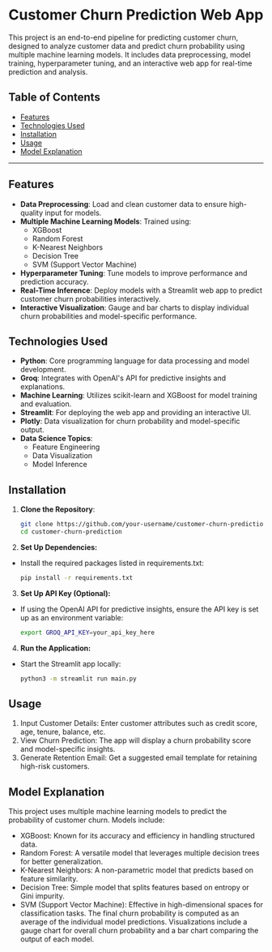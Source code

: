 # Customer Churn Prediction Web App

This project is an end-to-end pipeline for predicting customer churn, designed to analyze customer data and predict churn probability using multiple machine learning models. It includes data preprocessing, model training, hyperparameter tuning, and an interactive web app for real-time prediction and analysis.

## Table of Contents
- [Features](#features)
- [Technologies Used](#technologies-used)
- [Installation](#installation)
- [Usage](#usage)
- [Model Explanation](#model-explanation)

---

## Features

- **Data Preprocessing**: Load and clean customer data to ensure high-quality input for models.
- **Multiple Machine Learning Models**: Trained using:
  - XGBoost
  - Random Forest
  - K-Nearest Neighbors
  - Decision Tree
  - SVM (Support Vector Machine)
- **Hyperparameter Tuning**: Tune models to improve performance and prediction accuracy.
- **Real-Time Inference**: Deploy models with a Streamlit web app to predict customer churn probabilities interactively.
- **Interactive Visualization**: Gauge and bar charts to display individual churn probabilities and model-specific performance.

## Technologies Used

- **Python**: Core programming language for data processing and model development.
- **Groq**: Integrates with OpenAI's API for predictive insights and explanations.
- **Machine Learning**: Utilizes scikit-learn and XGBoost for model training and evaluation.
- **Streamlit**: For deploying the web app and providing an interactive UI.
- **Plotly**: Data visualization for churn probability and model-specific output.
- **Data Science Topics**: 
  - Feature Engineering
  - Data Visualization
  - Model Inference

## Installation

1. **Clone the Repository**:
   ```bash
   git clone https://github.com/your-username/customer-churn-prediction.git
   cd customer-churn-prediction

2. **Set Up Dependencies:**

- Install the required packages listed in requirements.txt:
  ```bash
  pip install -r requirements.txt
  
3. **Set Up API Key (Optional):**
- If using the OpenAI API for predictive insights, ensure the API key is set up as an environment variable:
  ```bash
  export GROQ_API_KEY=your_api_key_here
4. **Run the Application:**
- Start the Streamlit app locally:
  ```bash
  python3 -m streamlit run main.py
  
## Usage
1. Input Customer Details: Enter customer attributes such as credit score, age, tenure, balance, etc.
2. View Churn Prediction: The app will display a churn probability score and model-specific insights.
3. Generate Retention Email: Get a suggested email template for retaining high-risk customers.

## Model Explanation
This project uses multiple machine learning models to predict the probability of customer churn. Models include:

- XGBoost: Known for its accuracy and efficiency in handling structured data.
- Random Forest: A versatile model that leverages multiple decision trees for better generalization.
- K-Nearest Neighbors: A non-parametric model that predicts based on feature similarity.
- Decision Tree: Simple model that splits features based on entropy or Gini impurity.
- SVM (Support Vector Machine): Effective in high-dimensional spaces for classification tasks.
The final churn probability is computed as an average of the individual model predictions. Visualizations include a gauge chart for overall churn probability and a bar chart comparing the output of each model.
